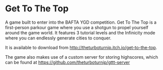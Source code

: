 # Get To The Top
A game built to enter into the BAFTA YGD competition.
Get To The Top is a first-person parkour game where you use a shotgun to propel yourself around the game world.
It features 3 tutorial levels and the Infinicity mode where you can endlessly generate cities to conquer.

It is available to download from http://theturboturnip.itch.io/get-to-the-top.

The game also makes use of a custom server for storing highscores, which can be found at https://github.com/theturboturnip/gttt-server
